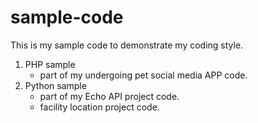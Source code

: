 # sample-code
This is my sample code to demonstrate my coding style.
  1. PHP sample
      - part of my undergoing pet social media APP code.
  2. Python sample
      - part of my Echo API project code.
      - facility location project code.
